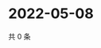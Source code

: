 # 2022-05-08

共 0 条

<!-- BEGIN WEIBO -->
<!-- 最后更新时间 Sun May 08 2022 15:15:19 GMT+0800 (China Standard Time) -->

<!-- END WEIBO -->

